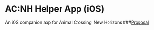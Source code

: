 # AC:NH Helper App (iOS)
An iOS companion app for Animal Crossing: New Horizons
###[Proposal](proposal.md)
